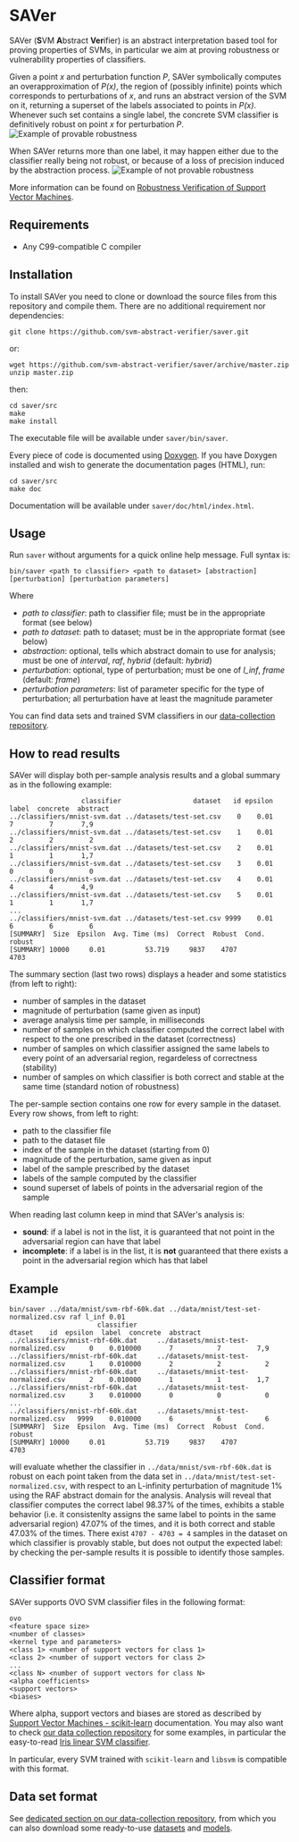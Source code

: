 # SAVer
SAVer (**S**VM **A**bstract **Ver**ifier) is an abstract interpretation based tool for proving properties of SVMs, in particular we aim at proving robustness or vulnerability properties of classifiers.

Given a point *x* and perturbation function *P*, SAVer symbolically computes an overapproximation of *P(x)*, the region of (possibly infinite) points which corresponds to perturbations of *x*, and runs an abstract version of the SVM on it, returning a superset of the labels associated to points in *P(x)*. Whenever such set contains a single label, the concrete SVM classifier is definitively robust on point *x* for perturbation *P*.
![Example of provable robustness](https://raw.githubusercontent.com/svm-abstract-verifier/saver/master/doc/images/example-right.svg?sanitize=true)

When SAVer returns more than one label, it may happen either due to the classifier really being not robust, or because of a loss of precision induced by the abstraction process.
![Example of not provable robustness](https://raw.githubusercontent.com/svm-abstract-verifier/saver/master/doc/images/example-top.svg?sanitize=true)

More information can be found on [Robustness Verification of Support Vector Machines](http://www.math.unipd.it/~ranzato/papers/sas19a.pdf).

## Requirements
 - Any C99-compatible C compiler

## Installation
To install SAVer you need to clone or download the source files from this repository and compile them. There are no additional requirement nor dependencies:

    git clone https://github.com/svm-abstract-verifier/saver.git
or:

    wget https://github.com/svm-abstract-verifier/saver/archive/master.zip
    unzip master.zip
then:

    cd saver/src
    make
    make install
The executable file will be available under `saver/bin/saver`.

Every piece of code is documented using [Doxygen](http://www.doxygen.nl/). If you have Doxygen installed and wish to generate the documentation pages (HTML), run:

    cd saver/src
    make doc
Documentation will be available under `saver/doc/html/index.html`.

## Usage
Run `saver` without arguments for a quick online help message. Full syntax is:

    bin/saver <path to classifier> <path to dataset> [abstraction] [perturbation] [perturbation parameters]
Where
 - *path to classifier*: path to classifier file; must be in the appropriate format (see below)
 - *path to dataset*: path to dataset; must be in the appropriate format (see below)
 - *abstraction*: optional, tells which abstract domain to use for analysis; must be one of *interval*, *raf*, *hybrid* (default: *hybrid*)
 - *perturbation*: optional, type of perturbation; must be one of *l_inf*, *frame* (default: *frame*)
 - *perturbation parameters*: list of parameter specific for the type of perturbation; all perturbation have at least the magnitude parameter

You can find data sets and trained SVM classifiers in our [data-collection repository](https://github.com/svm-abstract-verifier/data-collection/).

## How to read results
SAVer will display both per-sample analysis results and a global summary as in the following example:

                      classifier                  dataset   id epsilon  label  concrete  abstract
    ../classifiers/mnist-svm.dat ../datasets/test-set.csv    0    0.01      7         7       7,9
    ../classifiers/mnist-svm.dat ../datasets/test-set.csv    1    0.01      2         2         2
    ../classifiers/mnist-svm.dat ../datasets/test-set.csv    2    0.01      1         1       1,7
    ../classifiers/mnist-svm.dat ../datasets/test-set.csv    3    0.01      0         0         0
    ../classifiers/mnist-svm.dat ../datasets/test-set.csv    4    0.01      4         4       4,9
    ../classifiers/mnist-svm.dat ../datasets/test-set.csv    5    0.01      1         1       1,7
    ...
    ../classifiers/mnist-svm.dat ../datasets/test-set.csv 9999    0.01      6         6         6
    [SUMMARY]  Size  Epsilon  Avg. Time (ms)  Correct  Robust  Cond. robust
    [SUMMARY] 10000     0.01          53.719     9837    4707          4703
The summary section (last two rows) displays a header and some statistics (from left to right):
 - number of samples in the dataset
 - magnitude of perturbation (same given as input)
 - average analysis time per sample, in milliseconds
 - number of samples on which classifier computed the correct label with respect to the one prescribed in the dataset (correctness)
 - number of samples on which classifier assigned the same labels to every point of an adversarial region, regardeless of correctness (stability)
 - number of samples on which classifier is both correct and stable at the same time (standard notion of robustness)
 
The per-sample section contains one row for every sample in the dataset. Every row shows, from left to right:
 - path to the classifier file
 - path to the dataset file
 - index of the sample in the dataset (starting from 0)
 - magnitude of the perturbation, same given as input
 - label of the sample prescribed by the dataset
 - labels of the sample computed by the classifier
 - sound superset of labels of points in the adversarial region of the sample

When reading last column keep in mind that SAVer's analysis is:
 - **sound**: if a label is not in the list, it is guaranteed that not point in the adversarial region can have that label
 - **incomplete**: if a label is in the list, it is **not** guaranteed that there exists a point in the adversarial region which has that label

## Example
    bin/saver ../data/mnist/svm-rbf-60k.dat ../data/mnist/test-set-normalized.csv raf l_inf 0.01
                          classifier                                 dtaset    id  epsilon  label  concrete  abstract
    ../classifiers/mnist-rbf-60k.dat	 ../datasets/mnist-test-normalized.csv	    0	 0.010000	    7	        7	      7,9
    ../classifiers/mnist-rbf-60k.dat	 ../datasets/mnist-test-normalized.csv	    1	 0.010000	    2	        2	        2
    ../classifiers/mnist-rbf-60k.dat	 ../datasets/mnist-test-normalized.csv	    2	 0.010000	    1	        1	      1,7
    ../classifiers/mnist-rbf-60k.dat	 ../datasets/mnist-test-normalized.csv	    3	 0.010000	    0	        0	        0
    ...
    ../classifiers/mnist-rbf-60k.dat	 ../datasets/mnist-test-normalized.csv	 9999	 0.010000	    6	        6	        6
    [SUMMARY]  Size  Epsilon  Avg. Time (ms)  Correct  Robust  Cond. robust
    [SUMMARY] 10000     0.01          53.719     9837    4707          4703

will evaluate whether the classifier in `../data/mnist/svm-rbf-60k.dat` is robust on each point taken from the data set in `../data/mnist/test-set-normalized.csv`, with respect to an L-infinity perturbation of magnitude 1% using the RAF abstract domain for the analysis. Analysis will reveal that classifier computes the correct label 98.37% of the times, exhibits a stable behavior (i.e. it consistenlty assigns the same label to points in the same adversarial region) 47.07% of the times, and it is both correct and stable 47.03% of the times. There exist `4707 - 4703 = 4` samples in the dataset on which classifier is provably stable, but does not output the expected label: by checking the per-sample results it is possible to identify those samples.

## Classifier format
SAVer supports OVO SVM classifier files in the following format:

    ovo
    <feature space size>
    <number of classes>
    <kernel type and parameters>
    <class 1> <number of support vectors for class 1>
    <class 2> <number of support vectors for class 2>
    ...
    <class N> <number of support vectors for class N>
    <alpha coefficients>
    <support vectors>
    <biases>
Where alpha, support vectors and biases are stored as described by [Support Vector Machines - scikit-learn](https://scikit-learn.org/stable/modules/svm.html#multi-class-classification) documentation. You may also want to check [our data collection repository](https://github.com/svm-abstract-verifier/data-collection) for some examples, in particular the easy-to-read [Iris linear SVM classifier](https://github.com/svm-abstract-verifier/data-collection/blob/master/models/iris/svm-linear.dat.zip).

In particular, every SVM trained with `scikit-learn` and `libsvm` is compatible with this format.

## Data set format
See [dedicated section on our data-collection repository](https://github.com/svm-abstract-verifier/data-collection#dataset-format), from which you can also download some ready-to-use [datasets](https://github.com/svm-abstract-verifier/data-collection/tree/master/datasets) and [models](https://github.com/svm-abstract-verifier/data-collection/tree/master/models).
